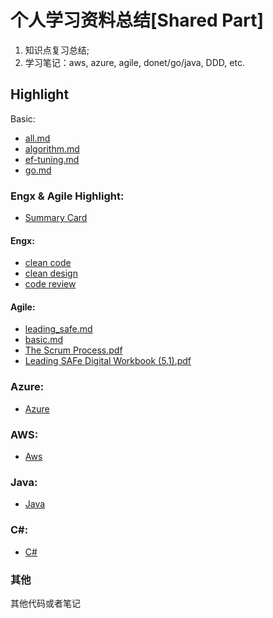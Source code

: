 # 个人学习资料总结[Shared Part]

  1. 知识点复习总结;
  2. 学习笔记：aws, azure, agile, donet/go/java, DDD, etc.

## Highlight

Basic:
* [all.md](./learn-history/knowledge/all.md)
* [algorithm.md](./learn-history/knowledge/algorithm.md)
* [ef-tuning.md](./learn-history/knowledge/ef-tuning.md)
* [go.md](./learn-history/knowledge/go.md)
  

### Engx & Agile Highlight:
* [Summary Card](./learn-history/card.md)

#### Engx:
* [clean code](./learn-history/engx/clean_code/clean_code.md)
* [clean design](./learn-history/engx/clean_architecture/clean_design.md)
* [code review](./learn-history/engx/codereview.md)

#### Agile:
* [leading_safe.md](./learn-history/agile/leading_safe.md)
* [basic.md](./learn-history/agile/basic.md)
* [The Scrum Process.pdf](https://github.com/FelixAnna/keep-learning/tree/develop/learn-history/agile/The%20Scrum%20Process.pdf)
* [Leading SAFe Digital Workbook (5.1).pdf](https://github.com/FelixAnna/keep-learning/tree/develop/learn-history/agile/Leading%20SAFe%20Digital%20Workbook%20(5.1).pdf)


### Azure:
* [Azure](./learn-history/azure/)

### AWS:
* [Aws](./learn-history/aws/)

### Java:
* [Java](./learn-history/knowledge/java/)

### C#:
* [C#](https://linkdotnetblogstorage.azureedge.net/blog/20230205_CSharpMindMap/MindMap.svg)

### 其他
  其他代码或者笔记
